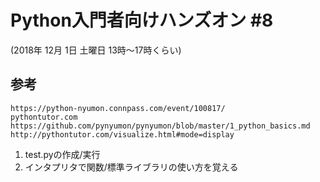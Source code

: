 # Python入門者向けハンズオン #8
 (2018年 12月 1日 土曜日 13時〜17時くらい)
## 参考
```
https://python-nyumon.connpass.com/event/100817/
pythontutor.com
https://github.com/pynyumon/pynyumon/blob/master/1_python_basics.md
http://pythontutor.com/visualize.html#mode=display
```

1. test.pyの作成/実行
2. インタプリタで関数/標準ライブラリの使い方を覚える
